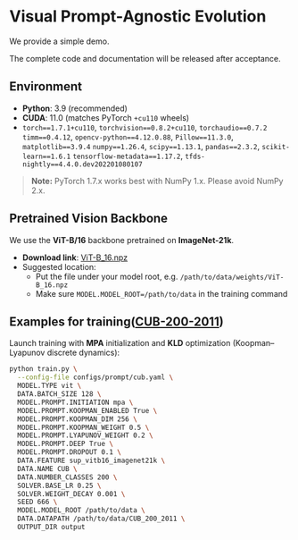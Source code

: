 # Visual Prompt-Agnostic Evolution

We provide a simple demo.

The complete code and documentation will be released after acceptance.

## Environment

- **Python**: 3.9 (recommended)
- **CUDA**: 11.0 (matches PyTorch `+cu110` wheels)
- `torch==1.7.1+cu110`, `torchvision==0.8.2+cu110`, `torchaudio==0.7.2`
`timm==0.4.12`, `opencv-python==4.12.0.88`, `Pillow==11.3.0`, `matplotlib==3.9.4`
`numpy==1.26.4`, `scipy==1.13.1`, `pandas==2.3.2`, `scikit-learn==1.6.1` 
`tensorflow-metadata==1.17.2`, `tfds-nightly==4.4.0.dev202201080107`

> **Note:** PyTorch 1.7.x works best with NumPy 1.x. Please avoid NumPy 2.x.

## Pretrained Vision Backbone

We use the **ViT-B/16** backbone pretrained on **ImageNet-21k**.

- **Download link**: [ViT-B_16.npz](https://storage.googleapis.com/vit_models/imagenet21k/ViT-B_16.npz)
- Suggested location:
  - Put the file under your model root, e.g. `/path/to/data/weights/ViT-B_16.npz`
  - Make sure `MODEL.MODEL_ROOT=/path/to/data` in the training command

## Examples for training([CUB-200-2011](https://data.caltech.edu/records/65de6-vp158))

Launch training with **MPA** initialization and **KLD** optimization (Koopman–Lyapunov discrete dynamics):

```bash
python train.py \
  --config-file configs/prompt/cub.yaml \
  MODEL.TYPE vit \
  DATA.BATCH_SIZE 128 \
  MODEL.PROMPT.INITIATION mpa \
  MODEL.PROMPT.KOOPMAN_ENABLED True \
  MODEL.PROMPT.KOOPMAN_DIM 256 \
  MODEL.PROMPT.KOOPMAN_WEIGHT 0.5 \
  MODEL.PROMPT.LYAPUNOV_WEIGHT 0.2 \
  MODEL.PROMPT.DEEP True \
  MODEL.PROMPT.DROPOUT 0.1 \
  DATA.FEATURE sup_vitb16_imagenet21k \
  DATA.NAME CUB \
  DATA.NUMBER_CLASSES 200 \
  SOLVER.BASE_LR 0.25 \
  SOLVER.WEIGHT_DECAY 0.001 \
  SEED 666 \
  MODEL.MODEL_ROOT /path/to/data \
  DATA.DATAPATH /path/to/data/CUB_200_2011 \
  OUTPUT_DIR output
